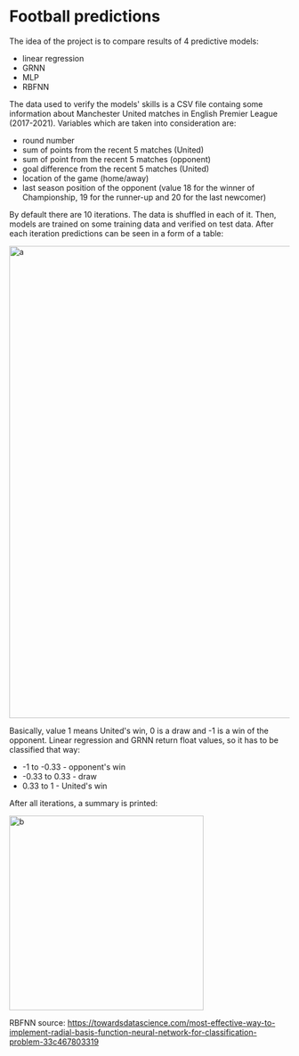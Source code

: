 # Football predictions

The idea of the project is to compare results of 4 predictive models:

- linear regression
- GRNN
- MLP
- RBFNN

The data used to verify the models' skills is a CSV file containg some information about Manchester United matches in English Premier League (2017-2021). Variables which are taken into consideration are:

- round number
- sum of points from the recent 5 matches (United)
- sum of point from the recent 5 matches (opponent)
- goal difference from the recent 5 matches (United)
- location of the game (home/away)
- last season position of the opponent
  (value 18 for the winner of Championship, 19 for the runner-up and 20 for the last newcomer)
  
By default there are 10 iterations. The data is shuffled in each of it. Then, models are trained on some training data and verified on test data.
After each iteration predictions can be seen in a form of a table:

<img width="847" alt="a" src="https://user-images.githubusercontent.com/72979673/144042364-f28e403e-c670-4b6f-a7ab-b15b86786a76.png">

Basically, value 1 means United's win, 0 is a draw and -1 is a win of the opponent. Linear regression and GRNN return float values, so it has to be classified that way:

- -1 to -0.33 - opponent's win
- -0.33 to 0.33 - draw
- 0.33 to 1 - United's win

After all iterations, a summary is printed:

<img width="349" alt="b" src="https://user-images.githubusercontent.com/72979673/144042457-cbfb7068-e6d0-417b-bdf5-801852f7bd4b.png">

RBFNN source: https://towardsdatascience.com/most-effective-way-to-implement-radial-basis-function-neural-network-for-classification-problem-33c467803319
